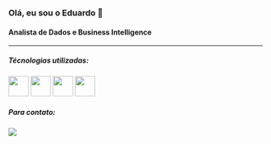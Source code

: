 ### Olá, eu sou o Eduardo 👋

#### Analista de Dados e Business Intelligence
---
##### Técnologias utilizadas:
<div display='inline'>
  <img height ='40' width ='40' src="https://github.com/microsoft/PowerBI-Icons/blob/main/SVG/Power-BI.svg" />
  <img height ='40' width ='40' src="https://www.svgrepo.com/show/354012/looker-icon.svg" />
  <img height ='40' width ='40' src="https://www.svgrepo.com/show/255832/sql.svg" />
  <img height ='40' width ='40' src="https://cdn.jsdelivr.net/gh/devicons/devicon/icons/python/python-original.svg" />
</div>

##### Para contato:
<a href='https://www.linkedin.com/in/eduardo-de-moura-da-silva-4a5516251/'>
  <img src="https://img.shields.io/badge/linkedin-%230077B5.svg?style=for-the-badge&logo=linkedin&logoColor=white" />
</a>


          
          






<!--
**EduardoSymph/EduardoSymph** is a ✨ _special_ ✨ repository because its `README.md` (this file) appears on your GitHub profile.

Here are some ideas to get you started:

- 🔭 I’m currently working on ...
- 🌱 I’m currently learning ...
- 👯 I’m looking to collaborate on ...
- 🤔 I’m looking for help with ...
- 💬 Ask me about ...
- 📫 How to reach me: ...
- 😄 Pronouns: ...
- ⚡ Fun fact: ...
-->
